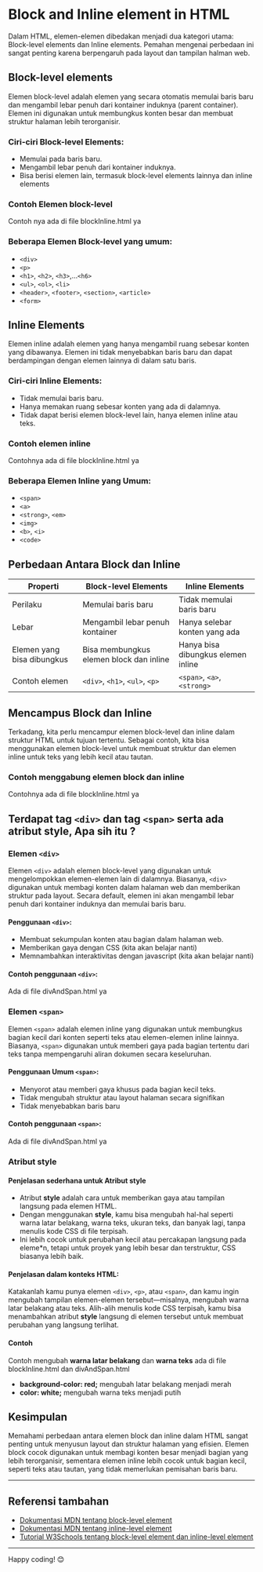 # Block and Inline element in HTML

Dalam HTML, elemen-elemen dibedakan menjadi dua kategori utama: Block-level elements dan Inline elements. Pemahan mengenai perbedaan ini sangat penting karena berpengaruh pada layout dan tampilan halman web.

## Block-level elements
Elemen block-level adalah elemen yang secara otomatis memulai baris baru dan mengambil lebar penuh dari kontainer induknya (parent container). Elemen ini digunakan untuk membungkus konten besar dan membuat struktur halaman lebih terorganisir.

### Ciri-ciri Block-level Elements:
- Memulai pada baris baru.
- Mengambil lebar penuh dari kontainer induknya.
- Bisa berisi elemen lain, termasuk block-level elements lainnya dan inline elements

### Contoh Elemen block-level
Contoh nya ada di file blockInline.html ya

### Beberapa Elemen Block-level yang umum:
- `<div>`
- `<p>`
- `<h1>`, `<h2>`, `<h3>`,...`<h6>`
- `<ul>`, `<ol>`, `<li>`
- `<header>`, `<footer>`, `<section>`, `<article>`
- `<form>`


## Inline Elements
Elemen inline adalah elemen yang hanya mengambil ruang sebesar konten yang dibawanya. Elemen ini tidak menyebabkan baris baru dan dapat berdampingan dengan elemen lainnya di dalam satu baris.

### Ciri-ciri Inline Elements:
- Tidak memulai baris baru.
- Hanya memakan ruang sebesar konten yang ada di dalamnya.
- Tidak dapat berisi elemen block-level lain, hanya elemen inline atau teks.

### Contoh elemen inline
Contohnya ada di file blockInline.html ya

### Beberapa Elemen Inline yang Umum:
- `<span>`
- `<a>`
- `<strong>`, `<em>`
- `<img>`
- `<b>`, `<i>`
- `<code>`


## Perbedaan Antara Block dan Inline
| Properti                  | Block-level Elements                  | Inline Elements                  |
|---------------------------|---------------------------------------|----------------------------------|
|Perilaku                   |Memulai baris baru                     |Tidak memulai baris baru          |
|Lebar                      |Mengambil lebar penuh kontainer        |Hanya selebar konten yang ada     |
|Elemen yang bisa dibungkus |Bisa membungkus elemen block dan inline|Hanya bisa dibungkus elemen inline|
|Contoh elemen              |`<div>`, `<h1>`, `<ul>`, `<p>`                 |`<span>`, `<a>`, `<strong>`             |


## Mencampus Block dan Inline
Terkadang, kita perlu mencampur elemen block-level dan inline dalam struktur HTML untuk tujuan tertentu. Sebagai contoh, kita bisa menggunakan elemen block-level untuk membuat struktur dan elemen inline untuk teks yang lebih kecil atau tautan.

### Contoh menggabung elemen block dan inline
Contohnya ada di file blockInline.html ya


## Terdapat tag `<div>` dan tag `<span>` serta ada atribut style, Apa sih itu ?

### Elemen `<div>`
Elemen `<div>` adalah elemen block-level yang digunakan untuk mengelompokkan elemen-elemen lain di dalamnya. Biasanya, `<div>` digunakan untuk membagi konten dalam halaman web dan memberikan struktur pada layout. Secara default, elemen ini akan mengambil lebar penuh dari kontainer induknya dan memulai baris baru.

#### Penggunaan `<div>`:
- Membuat sekumpulan konten atau bagian dalam halaman web.
- Memberikan gaya dengan CSS (kita akan belajar nanti)
- Memnambahkan interaktivitas dengan javascript (kita akan belajar nanti)

#### Contoh penggunaan `<div>`:
Ada di file divAndSpan.html ya

### Elemen `<span>`
Elemen `<span>` adalah elemen inline yang digunakan untuk membungkus bagian kecil dari konten seperti teks atau elemen-elemen inline lainnya. Biasanya, `<span>` digunakan untuk memberi gaya pada bagian tertentu dari teks tanpa mempengaruhi aliran dokumen secara keseluruhan.

#### Penggunaan Umum `<span>`:
- Menyorot atau memberi gaya khusus pada bagian kecil teks.
- Tidak mengubah struktur atau layout halaman secara signifikan
- Tidak menyebabkan baris baru

#### Contoh penggunaan `<span>`:
Ada di file divAndSpan.html ya

### Atribut **style**
#### Penjelasan sederhana untuk Atribut style
- Atribut **style** adalah cara untuk memberikan gaya atau tampilan langsung pada elemen HTML.
- Dengan menggunakan **style**, kamu bisa mengubah hal-hal seperti warna latar belakang, warna teks, ukuran teks, dan banyak lagi, tanpa menulis kode CSS di file terpisah.
- Ini lebih cocok untuk perubahan kecil atau percakapan langsung pada eleme*n, tetapi untuk proyek yang lebih besar dan terstruktur, CSS biasanya lebih baik.

#### Penjelasan dalam konteks HTML:
Katakanlah kamu punya elemen `<div>`, `<p>`, atau `<span>`, dan kamu ingin mengubah tampilan elemen-elemen tersebut—misalnya, mengubah warna latar belakang atau teks. Alih-alih menulis kode CSS terpisah, kamu bisa menambahkan atribut **style** langsung di elemen tersebut untuk membuat perubahan yang langsung terlihat.

#### Contoh 
Contoh mengubah **warna latar belakang** dan **warna teks** ada di file blockInline.html dan divAndSpan.html
- **background-color: red;** mengubah latar belakang menjadi merah
- **color: white;** mengubah warna teks menjadi putih



## Kesimpulan
Memahami perbedaan antara elemen block dan inline dalam HTML sangat penting untuk menyusun layout dan struktur halaman yang efisien. Elemen block cocok digunakan untuk membagi konten besar menjadi bagian yang lebih terorganisir, sementara elemen inline lebih cocok untuk bagian kecil, seperti teks atau tautan, yang tidak memerlukan pemisahan baris baru.

---

## Referensi tambahan
- [Dokumentasi MDN tentang block-level element](https://developer.mozilla.org/en-US/docs/Glossary/Block-level_content)
- [Dokumentasi MDN tentang inline-level element](https://developer.mozilla.org/en-US/docs/Glossary/Inline-level_content)
- [Tutorial W3Schools tentang block-level element dan inline-level element](https://www.w3schools.com/html/html_blocks.asp)

---

Happy coding! 😊